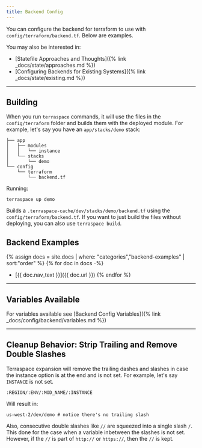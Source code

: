 ```yaml
---
title: Backend Config
---
```


You can configure the backend for terraform to use with `config/terraform/backend.tf`.
Below are examples.

You may also be interested in:

* [Statefile Approaches and Thoughts]({% link _docs/state/approaches.md %})
* [Configuring Backends for Existing Systems]({% link _docs/state/existing.md %})

___

## Building

When you run `terraspace` commands, it will use the files in the `config/terraform` folder and builds them with the deployed module.  For example, let's say you have an `app/stacks/demo` stack:

    ├── app
    │   ├── modules
    │   │   └── instance
    │   └── stacks
    │       └── demo
    └── config
        └── terraform
            └── backend.tf

Running:

    terraspace up demo

Builds a `.terraspace-cache/dev/stacks/demo/backend.tf` using the `config/terraform/backend.tf`.  If you want to just build the files without deploying, you can also use `terraspace build`.

## Backend Examples

{% assign docs = site.docs | where: "categories","backend-examples" | sort:"order" %}
{% for doc in docs -%}
* [{{ doc.nav_text }}]({{ doc.url }})
{% endfor %}

___

## Variables Available

For variables available see [Backend Config Variables]({% link _docs/config/backend/variables.md %})

___

## Cleanup Behavior: Strip Trailing and Remove Double Slashes

Terraspace expansion will remove the trailing dashes and slashes in case the instance option is at the end and is not set.  For example, let's say `INSTANCE` is not set.

    :REGION/:ENV/:MOD_NAME/:INSTANCE

Will result in:

    us-west-2/dev/demo # notice there's no trailing slash

Also, consecutive double slashes like `//` are squeezed into a single slash `/`. This done for the case when a variable inbetween the slashes is not set.  However, if the `//` is part of `http://` or `https://`, then the `//` is kept.